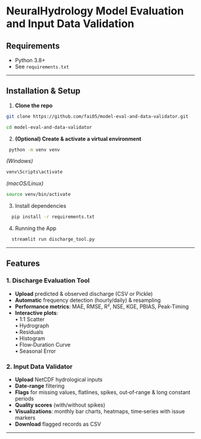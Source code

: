 # NeuralHydrology Model Evaluation and Input Data Validation

## Requirements

- Python 3.8+
- See `requirements.txt`

---

## Installation & Setup
1. **Clone the repo**  
 ```bash
 git clone https://github.com/fai05/model-eval-and-data-validator.git
 
 cd model-eval-and-data-validator 
```

2. **(Optional) Create & activate a virtual environment**
 ```bash
  python -m venv venv
  ```
  *(Windows)*
  ```bash
  venv\Scripts\activate
  ```
  *(macOS/Linux)*
  ```bash
  source venv/bin/activate
```
3. Install dependencies
```bash
  pip install -r requirements.txt
```
4. Running the App
```bash
  streamlit run discharge_tool.py
```
---

## Features

### 1. Discharge Evaluation Tool
- **Upload** predicted & observed discharge (CSV or Pickle)
- **Automatic** frequency detection (hourly/daily) & resampling
- **Performance metrics**: MAE, RMSE, R², NSE, KGE, PBIAS, Peak‑Timing
- **Interactive plots**:  
  • 1:1 Scatter  
  • Hydrograph  
  • Residuals  
  • Histogram  
  • Flow‑Duration Curve  
  • Seasonal Error  

### 2. Input Data Validator
- **Upload** NetCDF hydrological inputs
- **Date‑range** filtering
- **Flags** for missing values, flatlines, spikes, out‑of‑range & long constant periods
- **Quality scores** (with/without spikes)
- **Visualizations**: monthly bar charts, heatmaps, time‑series with issue markers
- **Download** flagged records as CSV

---
